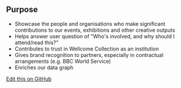 ## Purpose
- Showcase the people and organisations who make significant contributions to our events, exhibitions and other creative outputs
- Helps answer user question of "Who's involved, and why should I attend/read this?"
- Contributes to trust in Wellcome Collection as an institution
- Gives brand recognition to partners, especially in contractual arrangements (e.g. BBC World Service)
- Enriches our data graph

[Edit this on GitHub](https://github.com/wellcometrust/wellcomecollection.org/blob/master/common/views/components/Contributors/README.md)
